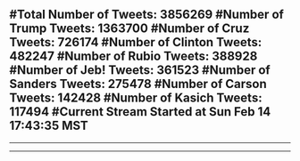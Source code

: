 #Total Number of Tweets: 3856269 
#Number of Trump Tweets: 1363700
#Number of Cruz Tweets: 726174
#Number of Clinton Tweets: 482247
#Number of Rubio Tweets: 388928
#Number of Jeb! Tweets: 361523
#Number of Sanders Tweets: 275478
#Number of Carson Tweets: 142428
#Number of Kasich Tweets: 117494
#Current Stream Started at Sun Feb 14 17:43:35 MST
---
---
---
